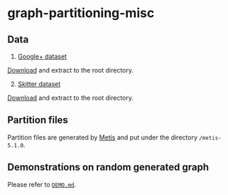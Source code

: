 # graph-partitioning-misc

## Data

1. [Google+ dataset](http://snap.stanford.edu/data/ego-Gplus.html)

[Download](http://snap.stanford.edu/data/gplus.tar.gz) and extract to the root directory.

2. [Skitter dataset](http://snap.stanford.edu/data/as-Skitter.html)

[Download](http://snap.stanford.edu/data/as-skitter.txt.gz) and extract to the root directory.

## Partition files

Partition files are generated by [Metis](http://glaros.dtc.umn.edu/gkhome/views/metis) and put under the directory `/metis-5.1.0`.

## Demonstrations on random generated graph
Please refer to [`DEMO.md`](https://github.com/sjuejiao/graph-partitioning-misc/blob/master/demo/DEMO.md).



